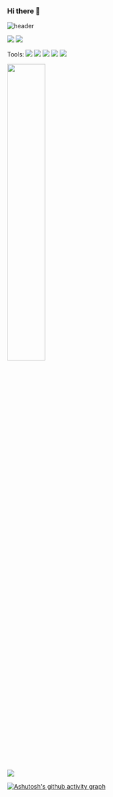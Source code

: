 ### Hi there 👋

<!--
**JeongSeongwook0123/JeongSeongwook0123** is a ✨ _special_ ✨ repository because its `README.md` (this file) appears on your GitHub profile.

Here are some ideas to get you started:

- 🔭 I’m currently working on ...
- 🌱 I’m currently learning ...
- 👯 I’m looking to collaborate on ...
- 🤔 I’m looking for help with ...
- 💬 Ask me about ...
- 📫 How to reach me: ...
- 😄 Pronouns: ...
- ⚡ Fun fact: ...
-->
 ![header](https://capsule-render.vercel.app/api?type=Waving&text=1995.01.23&fontColor=ffffff&color=4a66f4)
 
 <body>
  
  </body>
<img src="https://img.shields.io/badge/Kotlin-707070?style=flat-square&logo=Kotlin&logoColor=white"/>
<img src="https://img.shields.io/badge/Android-707070?style=flat-square&logo=Android&logoColor=white"/>

Tools: 
 <img src="https://img.shields.io/badge/AndroidStudio-707070?style=flat-square&logo=AndroidStudio&logoColor=white"/>  <!--안드로이드 스튜디오-->
 <img src="https://img.shields.io/badge/Figma-707070?style=flat-square&logo=figma&logoColor=white"/>                  <!--피그마-->
 <img src="https://img.shields.io/badge/Notion-707070?style=flat-square&logo=notion&logoColor=white"/>                <!--노션-->
 <img src="https://img.shields.io/badge/Firebase-707070?style=flat-square&logo=Firebase&logoColor=white"/>            <!--파이어베이스-->
 <img src="https://img.shields.io/badge/Slack-707070?style=flat-square&logo=Slack&logoColor=white"/>                   <!--슬랙-->
 
<a href="s">
  <img src="https://github-readme-stats.vercel.app/api?username=JeongSeongwook0123&theme=tokyonight&show_icons=true" width="42%" />
</a>
<br>
<a href="s">
  <img src="https://github-readme-stats.vercel.app/api/top-langs/?username=JeongSeongwook0123&exclude_repo=JeongSeongwook0123.github.io&layout=compact&theme=tokyonight" />
</a>

[![Ashutosh's github activity graph](https://github-readme-activity-graph.vercel.app/graph?username=JeongSeongwook0123&theme=dracula&line=ffffff)](https://github.com/ashutosh00710/github-readme-activity-graph)


<!-- ![Anurag's GitHub stats](https://github-readme-stats.vercel.app/api?username=JeongSeongwook0123&show_icons=true&theme=radical) -->
